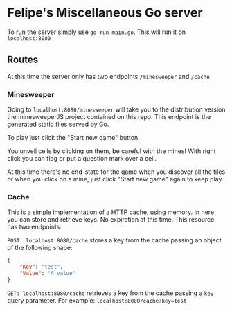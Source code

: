 # Felipe's Miscellaneous Go server

To run the server simply use `go run main.go`. This will run it on `localhost:8080`

## Routes
At this time the server only has two endpoints `/minesweeper` and `/cache`

### Minesweeper
Going to `localhost:8080/minesweeper` will take you to the distribution version the minesweeperJS project contained on this repo. This endpoint is the generated static files served by Go.

To play just click the "Start new game" button.

You unveil cells by clicking on them, be careful with the mines! With right click you can flag or put a question mark over a cell.

At this time there's no end-state for the game when you discover all the tiles or when you click on a mine, just click "Start new game" again to keep play.


### Cache
This is a simple implementation of a HTTP cache, using memory. In here you can store and retrieve keys. No expiration at this time.
This resource has two endpoints:

`POST: localhost:8080/cache` stores a key from the cache passing an object of the following shape:
```json
{
    "Key": "test",
    "Value": "A value"
}
```

`GET: localhost:8080/cache` retrieves a key from the cache passing a `key` query parameter.
For example: `localhost:8080/cache?key=test`